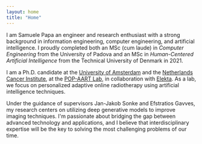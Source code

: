 ```yaml
---
layout: home
title: "Home"
---
```

<p class="text-justify" style="overflow-wrap: break-word;hyphens: auto;">
I am <span class="text-success p-1">Samuele Papa</span> an engineer and research enthusiast with a strong background in information engineering, computer engineering, and artificial intelligence. I proudly completed both an MSc (cum laude) in <span class="font-italic" style="font-style: italic">Computer Engineering</span> from the University of Padova and an MSc in <span class="font-italic" style="font-style: italic">Human-Centered Artificial Intelligence</span> from the Technical University of Denmark in 2021.
</p>
<p class="text-justify" style="overflow-wrap: break-word;hyphens: auto;">
I am a Ph.D. candidate at the <a href="https://www.uva.nl/" target="_blank">University of Amsterdam</a> and the <a href="https://www.nki.nl/" target="_blank">Netherlands Cancer Institute</a>, at the <a href="https://icai.ai/pop-aart-lab/" target="_blank">POP-AART Lab</a>, in collaboration with <a href="https://www.elekta.com/" target="_blank">Elekta</a>. As a lab, we focus on personalized adaptive online radiotherapy using artificial intelligence techniques. 
</p>
<p class="text-justify" style="overflow-wrap: break-word;hyphens: auto;">
Under the guidance of supervisors Jan-Jakob Sonke and Efstratios Gavves, my research centers on utilizing deep generative models to improve imaging techniques.
I'm passionate about bridging the gap between advanced technology and applications, and I believe that interdisciplinary expertise will be the key to solving the most challenging problems of our time. 
</p>

